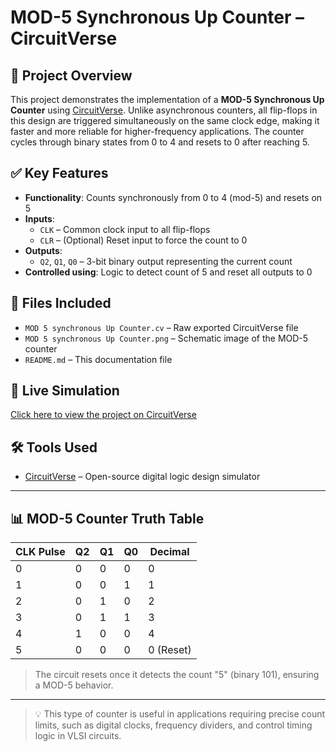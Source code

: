 # MOD-5 Synchronous Up Counter – CircuitVerse

## 🧠 Project Overview
This project demonstrates the implementation of a **MOD-5 Synchronous Up Counter** using [CircuitVerse](https://circuitverse.org). Unlike asynchronous counters, all flip-flops in this design are triggered simultaneously on the same clock edge, making it faster and more reliable for higher-frequency applications. The counter cycles through binary states from 0 to 4 and resets to 0 after reaching 5.

## ✅ Key Features
- **Functionality**: Counts synchronously from 0 to 4 (mod-5) and resets on 5
- **Inputs**:
  - `CLK` – Common clock input to all flip-flops
  - `CLR` – (Optional) Reset input to force the count to 0
- **Outputs**:
  - `Q2`, `Q1`, `Q0` – 3-bit binary output representing the current count
- **Controlled using**: Logic to detect count of 5 and reset all outputs to 0

## 📂 Files Included
- `MOD 5 synchronous Up Counter.cv` – Raw exported CircuitVerse file
- `MOD 5 synchronous Up Counter.png` – Schematic image of the MOD-5 counter
- `README.md` – This documentation file

## 🔗 Live Simulation
[Click here to view the project on CircuitVerse](https://circuitverse.org/simulator/edit/mod-5-synchronous-up-counter-using-t-ff)

## 🛠 Tools Used
- [CircuitVerse](https://circuitverse.org) – Open-source digital logic design simulator

---

## 📊 MOD-5 Counter Truth Table

| CLK Pulse | Q2 | Q1 | Q0 | Decimal |
|-----------|----|----|----|---------|
| 0         | 0  | 0  | 0  | 0       |
| 1         | 0  | 0  | 1  | 1       |
| 2         | 0  | 1  | 0  | 2       |
| 3         | 0  | 1  | 1  | 3       |
| 4         | 1  | 0  | 0  | 4       |
| 5         | 0  | 0  | 0  | 0 (Reset) |

> The circuit resets once it detects the count "5" (binary 101), ensuring a MOD-5 behavior.

---

> 💡 This type of counter is useful in applications requiring precise count limits, such as digital clocks, frequency dividers, and control timing logic in VLSI circuits.